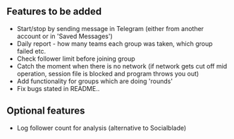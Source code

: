 ## Features to be added

- Start/stop by sending message in Telegram (either from another account or in 'Saved Messages')
- Daily report - how many teams each group was taken, which group failed etc.
- Check follower limit before joining group
- Catch the moment when there is no network (if network gets cut off mid operation, session file is blocked and program throws you out)
- Add functionality for groups which are doing 'rounds'
- Fix bugs stated in README..

## Optional features

- Log follower count for analysis (alternative to Socialblade)

